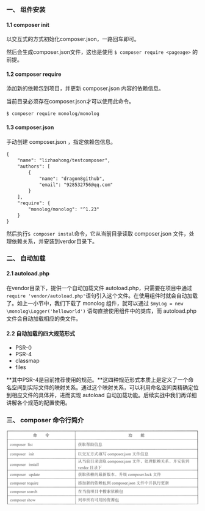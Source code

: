 ### 一、 组件安装

#### 1.1 composer init

以交互式的方式初始化composer.json，一路回车即可。

然后会生成composer.json文件，这也是使用 `$ composer require <pageage>` 的前提。

#### 1.2 composer require

添加新的依赖包到项目，并更新 composer.json 内容的依赖信息。

当前目录必须存在composer.json才可以使用此命令。

```
$ composer require monolog/monolog
```

#### 1.3 composer.json

手动创建 composer.json ，指定依赖包信息。

```
{
    "name": "lizhaohong/testcomposer",
    "authors": [
        {
            "name": "dragon8github",
            "email": "928532756@qq.com"
        }
    ],
    "require": {
        "monolog/monolog": "^1.23"
    }
}
```

然后执行`$ composer instal`命令，它从当前目录读取 composer.json 文件，处理依赖关系，并安装到verdor目录下。

### 二、 自动加载

#### 2.1 autoload.php

在vendor目录下，提供一个自动加载文件 autoload.php，只需要在项目中通过 `require 'vendor/autoload.php'`语句引入这个文件。在使用组件时就会自动加载了。如上一小节中，我们下载了 monolog 组件，就可以通过 `$myLog = new \monolog\Logger('helloworld')` 语句直接使用组件中的类库，而 autoload.php 文件会自动加载相应的类文件。

#### 2.2 自动加载的四大规范形式

* PSR-0
* PSR-4
* classmap
* files

**其中PSR-4是目前推荐使用的规范。**这四种规范形式本质上是定义了一个命名空间到实际文件的映射关系。通过这个映射关系，可以利用命名空间类精确定位到相应文件的具体丼，进而实现 autoload 自动加载功能。后续实战中我们再详细讲解各个规范的配置使用。

### 三、 composer 命令行简介

![](/assets/2import.png)

